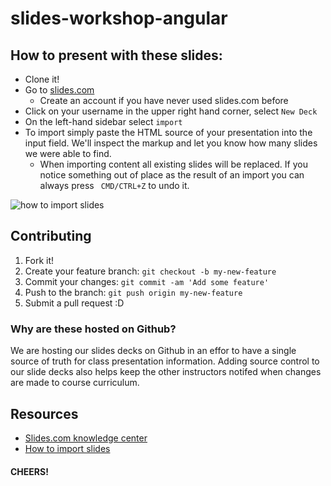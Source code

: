 # slides-workshop-angular

## How to present with these slides:

* Clone it!
* Go to [slides.com](https://slides.com/)
    * Create an account if you have never used slides.com before
* Click on your username in the upper right hand corner, select ```New Deck```
* On the left-hand sidebar select ```import``` 
* To import simply paste the HTML source of your presentation into the input field. We'll inspect the markup and let you know how many slides we were able to find.
    * When importing content all existing slides will be replaced. If you notice something out of place as the result of an import you can always press ``` CMD/CTRL+Z```  to undo it.
    
![how to import slides](https://slides.uservoice.com/assets/74236495/kb-import-reveal.png)

## Contributing
1. Fork it!
2. Create your feature branch: ```git checkout -b my-new-feature```
3. Commit your changes: ```git commit -am 'Add some feature'```
4. Push to the branch: ````git push origin my-new-feature````
5. Submit a pull request :D

### Why are these hosted on Github?
We are hosting our slides decks on Github in an effor to have a single source of truth for class presentation information. Adding source control to our slide decks also helps keep the other instructors notifed when changes are made to course curriculum.

## Resources
* [Slides.com knowledge center](http://help.slides.com/)
* [How to import slides](http://help.slides.com/knowledgebase/articles/271213-import-from-reveal-js)

#### CHEERS!
